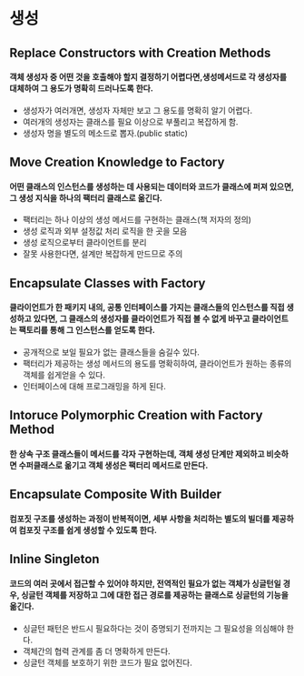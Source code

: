 # 생성

## Replace Constructors with Creation Methods
#### 객체 생성자 중 어떤 것을 호출해야 할지 결정하기 어렵다면,생성메서드로 각 생성자를 대체하여 그 용도가 명확히 드러나도록 한다.

- 생성자가 여러개면, 생성자 자체만 보고 그 용도를 명확히 알기 어렵다.
- 여러개의 생성자는 클래스를 필요 이상으로 부풀리고 복잡하게 함.
- 생성자 명을 별도의 메소드로 뽑자.(public static)

## Move Creation Knowledge to Factory
#### 어떤 클래스의 인스턴스를 생성하는 데 사용되는 데이터와 코드가 클래스에 퍼져 있으면, 그 생성 지식을 하나의 팩터리 클래스로 옮긴다.
- 팩터리는 하나 이상의 생성 메서드를 구현하는 클래스(책 저자의 정의)
- 생성 로직과 외부 설정값 처리 로직을 한 곳을 모음
- 생성 로직으로부터 클라이언트를 분리
- 잘못 사용한다면, 설계만 복잡하게 만드므로 주의

## Encapsulate Classes with Factory
#### 클라이언트가 한 패키지 내의, 공통 인터페이스를 가지는 클래스들의 인스턴스를 직접 생성하고 있다면, 그 클래스의 생성자를 클라이언트가 직접 볼 수 없게 바꾸고 클라이언트는 팩토리를 통해 그 인스턴스를 얻도록 한다.
- 공개적으로 보일 필요가 없는 클래스들을 숨길수 있다.
- 팩터리가 제공하는 생성 메서드의 용도를 명확히하여, 클라이언트가 원하는 종류의 객체를 쉽게얻을 수 있다.
- 인터페이스에 대해 프로그래밍을 하게 된다.

## Intoruce Polymorphic Creation with Factory Method
#### 한 상속 구조 클래스들이 메서드를 각자 구현하는데, 객체 생성 단계만 제외하고 비슷하면 수퍼클래스로 옮기고 객체 생성은 팩터리 메서드로 만든다.

## Encapsulate Composite With Builder
#### 컴포짓 구조를 생성하는 과정이 반복적이면, 세부 사항을 처리하는 별도의 빌더를 제공하여 컴포짓 구조를 쉽게 생성할 수 있도록 한다.

## Inline Singleton
#### 코드의 여러 곳에서 접근할 수 있어야 하지만, 전역적인 필요가 없는 객체가 싱글턴일 경우, 싱글턴 객체를 저장하고 그에 대한 접근 경로를 제공하는 클래스로 싱글턴의 기능을 옮긴다.
- 싱글턴 패턴은 반드시 필요하다는 것이 증명되기 전까지는 그 필요성을 의심해야 한다.
- 객체간의 협력 관계를 좀 더 명확하게 만든다.
- 싱글턴 객체를 보호하기 위한 코드가 필요 없어진다.